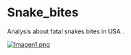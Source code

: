# Snake_bites
Analysis about fatal snakes bites in USA .


[![Imagen1.png](https://i.postimg.cc/RVdBd36R/Imagen1.png)](https://postimg.cc/CzRXLx4B)
